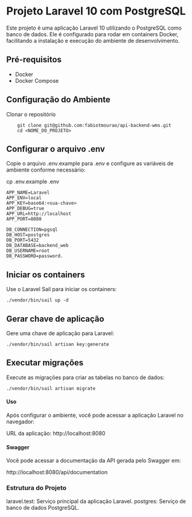 # Projeto Laravel 10 com PostgreSQL

Este projeto é uma aplicação Laravel 10 utilizando o PostgreSQL como banco de dados. Ele é configurado para rodar em containers Docker, facilitando a instalação e execução do ambiente de desenvolvimento.

## Pré-requisitos

- Docker
- Docker Compose

## Configuração do Ambiente

Clonar o repositório

        git clone git@github.com:fabiotmourao/api-backend-wms.git
        cd <NOME_DO_PROJETO>

## Configurar o arquivo .env

Copie o arquivo .env.example para .env e configure as variáveis de ambiente conforme necessário:

cp .env.example .env    

    APP_NAME=Laravel
    APP_ENV=local
    APP_KEY=base64:<sua-chave>
    APP_DEBUG=true
    APP_URL=http://localhost
    APP_PORT=8080

    DB_CONNECTION=pgsql
    DB_HOST=postgres
    DB_PORT=5432
    DB_DATABASE=backend_web
    DB_USERNAME=root
    DB_PASSWORD=password.


## Iniciar os containers

Use o Laravel Sail para iniciar os containers:

    ./vendor/bin/sail up -d

## Gerar chave de aplicação

Gere uma chave de aplicação para Laravel:

    ./vendor/bin/sail artisan key:generate

## Executar migrações

Execute as migrações para criar as tabelas no banco de dados:
    
    ./vendor/bin/sail artisan migrate

#### Uso

Após configurar o ambiente, você pode acessar a aplicação Laravel no navegador:

URL da aplicação: http://localhost:8080

#### Swagger
Você pode acessar a documentação da API gerada pelo Swagger em:

http://localhost:8080/api/documentation

### Estrutura do Projeto
laravel.test: Serviço principal da aplicação Laravel.
postgres: Serviço de banco de dados PostgreSQL.
